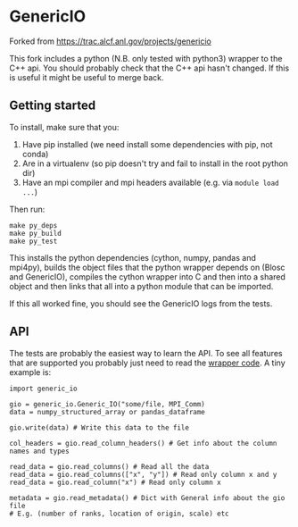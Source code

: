 # GenericIO

Forked from https://trac.alcf.anl.gov/projects/genericio

This fork includes a python (N.B. only tested with python3) wrapper to the C++ api. You should probably check that the C++ api hasn't changed. If this is useful it might be useful to merge back.

## Getting started

To install, make sure that you:
1. Have pip installed (we need install some dependencies with pip, not conda)
2. Are in a virtualenv (so pip doesn't try and fail to install in the root python dir)
3. Have an mpi compiler and mpi headers available (e.g. via `module load ...`)

Then run:

```
make py_deps
make py_build
make py_test
```

This installs the python dependencies (cython, numpy, pandas and mpi4py), builds the object files that the python wrapper depends on (Blosc and GenericIO), compiles the cython wrapper into C and then into a shared object and then links that all into a python module that can be imported.

If this all worked fine, you should see the GenericIO logs from the tests.


## API

The tests are probably the easiest way to learn the API. To see all features that are supported you probably just need to read the [wrapper code](./python/wrapper.pyx). A tiny example is:

```
import generic_io

gio = generic_io.Generic_IO("some/file, MPI_Comm)
data = numpy_structured_array or pandas_dataframe

gio.write(data) # Write this data to the file

col_headers = gio.read_column_headers() # Get info about the column names and types

read_data = gio.read_columns() # Read all the data
read_data = gio.read_columns(["x", "y"]) # Read only column x and y
read_data = gio.read_column("x") # Read only column x

metadata = gio.read_metadata() # Dict with General info about the gio file
# E.g. (number of ranks, location of origin, scale) etc
```
